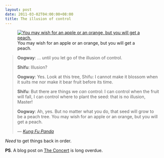 ```yaml
---
layout: post
date: 2011-03-02T04:00:00+08:00
title: The illusion of control
---
```


<figure>
	<a href="http://4.bp.blogspot.com/-CKCQnoiYujg/TW1Ocfz_VlI/AAAAAAAAAQg/qdhP_oPvfSs/s1600/kung_fu_panda_peach_tree.jpg">
		<img src="http://4.bp.blogspot.com/-CKCQnoiYujg/TW1Ocfz_VlI/AAAAAAAAAQg/qdhP_oPvfSs/s1600/kung_fu_panda_peach_tree.jpg" alt="You may wish for an apple or an orange, but you will get a peach.">
	</a>
	<figcaption>You may wish for an apple or an orange, but you will get a peach.</figcaption>
</figure>

> **Oogway**: ... until you let go of the illusion of control.
>
> **Shifu**: Illusion?
>
> **Oogway**: Yes.
> Look at this tree, Shifu: I cannot make it blossom when it suits me nor make it bear fruit before its time.
>
> **Shifu**: But there are things we *can* control: I can control when the fruit will fall, I can control where to plant the seed: that is no illusion, Master!
>
> **Oogway**: Ah, yes. But no matter what you do, that seed will grow to be a peach tree. You may wish for an apple or an orange, but you will get a peach.
>
> — [*Kung Fu Panda*][kfp]

*Need* to get things back in order.

**PS**. A blog post on [The Concert][] is long overdue.

[kfp]: http://www.imdb.com/media/rm2261620224/tt0441773
[The Concert]: http://www.ironmaiden.com/press-cuttings.html